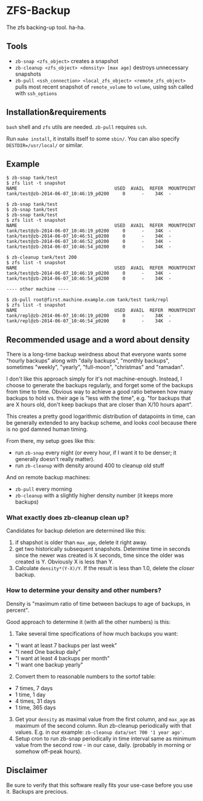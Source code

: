 
# ZFS-Backup

The zfs backing-up tool. ha-ha.

## Tools

- `zb-snap <zfs_object>` creates a snapshot
- `zb-cleanup <zfs_object> <density> [max age]` destroys unnecessary
  snapshots
- `zb-pull <ssh_connection> <local_zfs_object> <remote_zfs_object>` pulls most
  recent snapshot of `remote_volume` to `volume`, using ssh called with
  `ssh_options`

## Installation&requirements

`bash` shell and `zfs` utils are needed. `zb-pull` requires `ssh`.

Run `make install`, it installs itself to some `sbin/`. You can also specify
`DESTDIR=/usr/local/` or similar.

## Example

	$ zb-snap tank/test
	$ zfs list -t snapshot
	NAME                                    USED  AVAIL  REFER  MOUNTPOINT
	tank/test@zb-2014-06-07_10:46:19_p0200     0      -    34K  -

	$ zb-snap tank/test
	$ zb-snap tank/test
	$ zb-snap tank/test
	$ zfs list -t snapshot
	NAME                                    USED  AVAIL  REFER  MOUNTPOINT
	tank/test@zb-2014-06-07_10:46:19_p0200     0      -    34K  -
	tank/test@zb-2014-06-07_10:46:51_p0200     0      -    34K  -
	tank/test@zb-2014-06-07_10:46:52_p0200     0      -    34K  -
	tank/test@zb-2014-06-07_10:46:54_p0200     0      -    34K  -

	$ zb-cleanup tank/test 200
	$ zfs list -t snapshot
	NAME                                    USED  AVAIL  REFER  MOUNTPOINT
	tank/test@zb-2014-06-07_10:46:19_p0200     0      -    34K  -
	tank/test@zb-2014-06-07_10:46:54_p0200     0      -    34K  -

	---- other machine ----

	$ zb-pull root@first.machine.example.com tank/test tank/repl
	$ zfs list -t snapshot
	NAME                                    USED  AVAIL  REFER  MOUNTPOINT
	tank/repl@zb-2014-06-07_10:46:19_p0200     0      -    34K  -
	tank/repl@zb-2014-06-07_10:46:54_p0200     0      -    34K  -


## Recommended usage and a word about density

There is a long-time backup weirdness about that everyone wants some "hourly
backups" along with "daily backups", "monthly backups", sometimes "weekly",
"yearly", "full-moon", "christmas" and "ramadan".

I don't like this approach simply for it's not machine-enough. Instead, I
choose to generate the backups regularly, and forget some of the backups from
time to time. Obvious way to achieve a good ratio between how many backups to
hold vs. their age is "less with the time", e.g. "for backups that are X hours
old, don't keep backups that are closer than X/10 hours apart".

This creates a pretty good logarithmic distribution of datapoints in time, can
be generally extended to any backup scheme, and looks cool because there is no
god damned human timing.

From there, my setup goes like this:

- run `zb-snap` every night (or every hour, if I want it to be denser; it
  generally doesn't really matter).
- run `zb-cleanup` with density around 400 to cleanup old stuff

And on remote backup machines:

- `zb-pull` every morning
- `zb-cleanup` with a slightly higher density number (it keeps more backups)

### What exactly does zb-cleanup clean up?

Candidates for backup deletion are determined like this:

1. if shapshot is older than `max_age`, delete it right away.
2. get two historically subsequent snapshots. Determine time in seconds since
   the newer was created is X seconds, time since the older was created is Y.
   Obviously X is less than Y.
3. Calculate `density*(Y-X)/Y`. If the result is less than 1.0, delete the
   _closer_ backup.

### How to determine your density and other numbers?

Density is "maximum ratio of time between backups to age of backups, in
percent".

Good approach to determine it (with all the other numbers) is this:

1. Take several time specifications of how much backups you want:
  - "I want at least 7 backups per last week"
  - "I need One backup daily"
  - "I want at least 4 backups per month"
  - "I want one backup yearly"
2. Convert them to reasonable numbers to the sortof table:
  - 7 times, 7 days
  - 1 time, 1 day
  - 4 times, 31 days
  - 1 time, 365 days
3. Get your `density` as maximal value from the first column, and `max_age` as
   maximum of the second column. Run zb-cleanup periodically with that values.
   E.g. in our example: `zb-cleanup data/set 700 '1 year ago'`.
4. Setup cron to run zb-snap periodically in time interval same as minimum
   value from the second row - in our case, daily. (probably in morning or
   somehow off-peak hours).

## Disclaimer

Be sure to verify that this software really fits your use-case before you use
it. Backups are precious.
